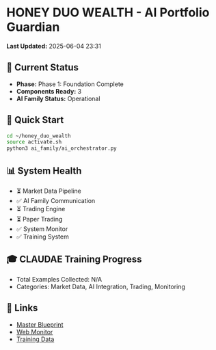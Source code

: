 <!-- CLAUDAE Analysis Metadata
File: /home/honey-duo-wealth/honey_duo_wealth/README.md
Content Type: status
Importance Score: 0.8
Key Topics: AI Portfolio Guardian, Phase 1: Foundation Complete, System Health
Relationships: master_blueprint_v1.3.md, ai_family/ai_orchestrator.py
Summary: This document provides the current status of the HONEY DUO WEALTH AI Portfolio Guardian, including its phase completion, system health overview, and quick start instructions.
CLAUDAE Confidence: 0.95
Processing Time: 2.75s
Migration Date: 2025-06-05T02:06:36.771057
-->

# HONEY DUO WEALTH - AI Portfolio Guardian
**Last Updated:** 2025-06-04 23:31

## 🎯 Current Status
- **Phase:** Phase 1: Foundation Complete
- **Components Ready:** 3
- **AI Family Status:** Operational

## 🚀 Quick Start
```bash
cd ~/honey_duo_wealth
source activate.sh
python3 ai_family/ai_orchestrator.py
```

## 📊 System Health
- ⏳ Market Data Pipeline
- ✅ AI Family Communication
- ⏳ Trading Engine
- ⏳ Paper Trading
- ✅ System Monitor
- ✅ Training System


## 🎓 CLAUDAE Training Progress
- Total Examples Collected: N/A
- Categories: Market Data, AI Integration, Trading, Monitoring

## 🔗 Links
- [Master Blueprint](documentation/master_blueprint_v1.3.md)
- [Web Monitor](https://monitor.honey-duo.com)
- [Training Data](ai_family/claudae/training/)
